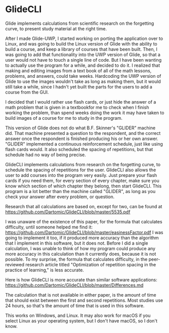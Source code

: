 # GlideCLI
Glide implements calculations from scientific research on the forgetting curve, to present study material at the right time.


After I made Glide-UWP, I started working on porting the application over to Linux, and was going to build the Linux version of Glide with the ability to build a course, and keep a library of courses that have been built. Then, I was going to add that functionality into the UWP version of Glide, so that a user would not have to touch a single line of code. But I have been wanting to actually use the program for a while, and decided to do it. I realized that making and editing images from a text book of all of the math lessons, problems, and answers, could take weeks. Hardcoding the UWP version of Glide to use the images wouldn't take as long as making them, but it would still take a while, since I hadn't yet built the parts for the users to add a course from the GUI.

I decided that I would rather use flash cards, or just hide the answer of a math problem that is given in a textbookfor me to check when I finish working the problem, than spend weeks doing the work it may have taken to build images of a course for me to study in the program.


This version of Glide does not do what B.F. Skinner's "GLIDER" machine did. That machine presented a question to the respondent, and the correct answer once the respondent is finished producing his or her own answer. "GLIDER" implemented a continuous reinforcement schedule, just like using flash cards would. It also scheduled the spacing of repetitions, but that schedule had no way of being precise. 


GlideCLI implements calculations from research on the forgetting curve, to schedule the spacing of repetitions for the user. GlideCLI also allows the user to add courses into the program very easily. Just prepare your flash cards if you need them, for every section of every chapter, make sure you know which section of which chapter they belong, then start GlideCLI. This program is a lot better than the machine called "GLIDER", as long as you check your answer after every problem, or question.

Research that all calculations are based on, except for two, can be found at https://github.com/Dartomic/GlideCLI/blob/master/5535.pdf

I was unaware of the existence of this paper, for the formula that calculates difficulty, until someone helped me find it: https://github.com/Dartomic/GlideCLI/blob/master/easinessFactor.pdf I was going to implement it too, if it produced more accuracy than the algorithm that I implement in this software, but it does not. Before I did a single calculation, I was unable to think of how my program could produce any more accuracy in this calculation than it currently does, because it is not possible. To my surprise, the formula that calculates difficulty, in the peer-reviewed research article titled "Optimization of repetition spacing in the practice of learning," is less accurate. 

Here is how GlideCLI is more accurate than similar software applications: https://github.com/Dartomic/GlideCLI/blob/master/Differences.md


The calculation that is not available in either paper, is the amount of time that should exist between the first and second repetitions. Most studies use 24 hours, so that's the amount of time that is used in this software.


This works on Windows, and Linux. It may also work for macOS if you select Linux as your operating system, but I don't have macOS, so I don't know. 
